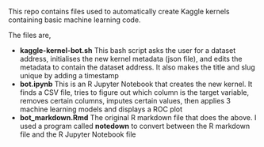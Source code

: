 This repo contains files used to automatically create Kaggle kernels containing basic machine learning code.

The files are,

- **kaggle-kernel-bot.sh** This bash script asks the user for a dataset address, initialises the new kernel metadata (json file), and edits the metadata to contain the dataset address. It also makes the title and slug unique by adding a timestamp
- **bot.ipynb** This is an R Jupyter Notebook that creates the new kernel. It finds a CSV file, tries to figure out which column is the target variable, removes certain columns, imputes certain values, then applies 3 machine learning models and displays a ROC plot
- **bot_markdown.Rmd** The original R markdown file that does the above. I used a program called **notedown** to convert between the R markdown file and the R Jupyter Notebook file
